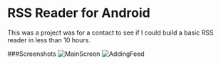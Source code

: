 # RSS Reader for Android

This was a project was for a contact to see if I could build a basic RSS reader in less than 10 hours. 

###Screenshots
![MainScreen](https://raw.github.com/minispalla/android-rss-reader/master/screenshots/device-2015-10-11-142802.png)
![AddingFeed](https://raw.github.com/minispalla/android-rss-reader/master/screenshots/device-2015-10-11-142832.png)
